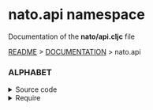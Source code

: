 
# <strong>nato.api</strong> namespace
<p>Documentation of the <strong>nato/api.cljc</strong> file</p>

[README](../../../README.md) > [DOCUMENTATION](../../COVER.md) > nato.api



### ALPHABET

<details>
<summary>Source code</summary>

```

```

</details>

<details>
<summary>Require</summary>

```
(ns my-namespace (:require [nato.api :as nato :refer [ALPHABET]]))

(nato/ALPHABET)
(ALPHABET)
```

</details>
